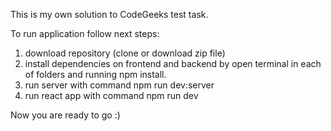 This is my own solution to CodeGeeks test task.

To run application follow next steps:

1. download repository (clone or download zip file)
2. install dependencies on frontend and backend by open terminal in each of folders and running npm install.
3. run server with command npm run dev:server
4. run react app with command npm run dev

Now you are ready to go :)
